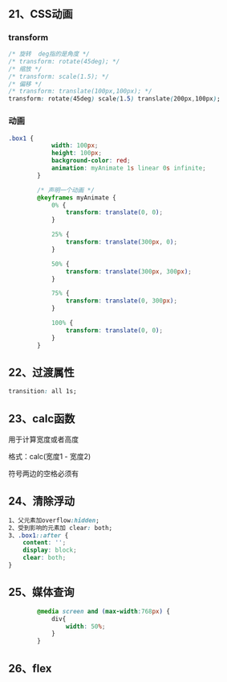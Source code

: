 ## 

```cs

```

## 21、CSS动画

### transform

```css
/* 旋转  deg指的是角度 */
/* transform: rotate(45deg); */
/* 缩放 */
/* transform: scale(1.5); */
/* 偏移 */
/* transform: translate(100px,100px); */
transform: rotate(45deg) scale(1.5) translate(200px,100px);
```

### 动画

```css
.box1 {
            width: 100px;
            height: 100px;
            background-color: red;
            animation: myAnimate 1s linear 0s infinite;
        }

        /* 声明一个动画 */
        @keyframes myAnimate {
            0% {
                transform: translate(0, 0);
            }

            25% {
                transform: translate(300px, 0);
            }

            50% {
                transform: translate(300px, 300px);
            }

            75% {
                transform: translate(0, 300px);
            }

            100% {
                transform: translate(0, 0);
            }
        }
```

## 22、过渡属性

```css
transition: all 1s;
```

## 23、calc函数

用于计算宽度或者高度

格式：calc(宽度1 - 宽度2)

符号两边的空格必须有

## 24、清除浮动

```css
1、父元素加overflow:hidden;
2、受到影响的元素加 clear: both;
3、.box1::after {
   	content: '';
    display: block;
    clear: both;
}
```

## 25、媒体查询

```css
        @media screen and (max-width:768px) {
            div{
                width: 50%;
            }
        }
```

## 26、flex

